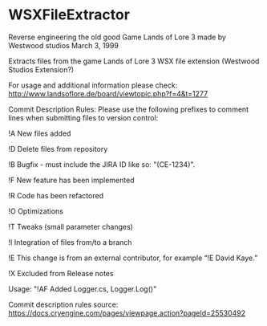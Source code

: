 # WSXFileExtractor
Reverse engineering the old good Game Lands of Lore 3 made by Westwood studios March 3, 1999

Extracts files from the game Lands of Lore 3 WSX file extension (Westwood Studios Extension?)

For usage and additional information please check:
http://www.landsoflore.de/board/viewtopic.php?f=4&t=1277

Commit Description Rules:
Please use the following prefixes to comment lines when submitting files to version control:

!A New files added

!D Delete files from repository

!B Bugfix - must include the JIRA ID like so: "(CE-1234)".

!F New feature has been implemented

!R Code has been refactored

!O Optimizations

!T Tweaks (small parameter changes)

!I Integration of files from/to a branch

!E This change is from an external contributor, for example “!E David Kaye.”

!X Excluded from Release notes 

Usage: "!AF Added Logger.cs, Logger.Log()"

Commit description rules source: https://docs.cryengine.com/pages/viewpage.action?pageId=25530492

